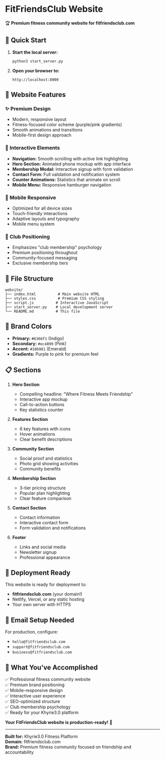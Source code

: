 # FitFriendsClub Website

🏆 **Premium fitness community website for fitfriendsclub.com**

## 🚀 Quick Start

1. **Start the local server:**
   ```bash
   python3 start_server.py
   ```

2. **Open your browser to:**
   ```
   http://localhost:8000
   ```

## 🌟 Website Features

### ✨ **Premium Design**
- Modern, responsive layout
- Fitness-focused color scheme (purple/pink gradients)
- Smooth animations and transitions
- Mobile-first design approach

### 🎯 **Interactive Elements**
- **Navigation:** Smooth scrolling with active link highlighting
- **Hero Section:** Animated phone mockup with app interface
- **Membership Modal:** Interactive signup with form validation
- **Contact Form:** Full validation and notification system
- **Counter Animations:** Statistics that animate on scroll
- **Mobile Menu:** Responsive hamburger navigation

### 📱 **Mobile Responsive**
- Optimized for all device sizes
- Touch-friendly interactions
- Adaptive layouts and typography
- Mobile menu system

### 🎪 **Club Positioning**
- Emphasizes "club membership" psychology
- Premium positioning throughout
- Community-focused messaging
- Exclusive membership tiers

## 📂 File Structure

```
website/
├── index.html          # Main website HTML
├── styles.css          # Premium CSS styling
├── script.js          # Interactive JavaScript
├── start_server.py    # Local development server
└── README.md          # This file
```

## 🎨 **Brand Colors**
- **Primary:** `#6366f1` (Indigo)
- **Secondary:** `#ec4899` (Pink) 
- **Accent:** `#10b981` (Emerald)
- **Gradients:** Purple to pink for premium feel

## 📋 **Sections**

1. **Hero Section**
   - Compelling headline: "Where Fitness Meets Friendship"
   - Interactive app mockup
   - Call-to-action buttons
   - Key statistics counter

2. **Features Section**
   - 6 key features with icons
   - Hover animations
   - Clear benefit descriptions

3. **Community Section**
   - Social proof and statistics
   - Photo grid showing activities
   - Community benefits

4. **Membership Section**
   - 3-tier pricing structure
   - Popular plan highlighting
   - Clear feature comparison

5. **Contact Section**
   - Contact information
   - Interactive contact form
   - Form validation and notifications

6. **Footer**
   - Links and social media
   - Newsletter signup
   - Professional appearance

## 🚀 **Deployment Ready**

This website is ready for deployment to:
- **fitfriendsclub.com** (your domain!)
- Netlify, Vercel, or any static hosting
- Your own server with HTTPS

## 📧 **Email Setup Needed**

For production, configure:
- `hello@fitfriendsclub.com`
- `support@fitfriendsclub.com`
- `business@fitfriendsclub.com`

## 🎉 **What You've Accomplished**

✅ Professional fitness community website  
✅ Premium brand positioning  
✅ Mobile-responsive design  
✅ Interactive user experience  
✅ SEO-optimized structure  
✅ Club membership psychology  
✅ Ready for your Khyrie3.0 platform  

**Your FitFriendsClub website is production-ready!** 🚀

---

**Built for:** Khyrie3.0 Fitness Platform  
**Domain:** fitfriendsclub.com  
**Brand:** Premium fitness community focused on friendship and accountability